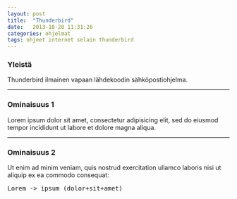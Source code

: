 ```yaml
---
layout: post
title:  "Thunderbird"
date:   2013-10-28 11:31:26
categories: ohjelmat
tags: ohjeet internet selain thunderbird
---
```

### Yleistä
Thunderbird ilmainen vapaan lähdekoodin sähköpostiohjelma.

---

### Ominaisuus 1
Lorem ipsum dolor sit amet, consectetur adipisicing elit, sed do eiusmod
tempor incididunt ut labore et dolore magna aliqua.

---

### Ominaisuus 2
Ut enim ad minim veniam, quis nostrud exercitation ullamco laboris nisi ut aliquip ex ea commodo consequat:
<pre>Lorem -> ipsum (dolor+sit+amet)</pre>